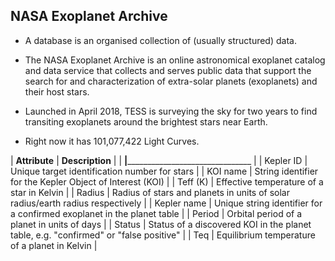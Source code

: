 ## NASA Exoplanet Archive

* A database is an organised collection of (usually structured) data. 

* The NASA Exoplanet Archive is an online astronomical exoplanet catalog and data service that collects and serves public data that support the search for and characterization of extra-solar planets (exoplanets) and their host stars.

* Launched in April 2018, TESS is surveying the sky for two years to find transiting exoplanets around the brightest stars near Earth.

* Right now it has 101,077,422 Light Curves.

| __Attribute__   | 	__Description__  |
| ________________|_______________________________________________ |
| Kepler ID       |	    Unique target identification number for stars |
| KOI name        |	    String identifier for the Kepler Object of Interest (KOI) |
| Teff (K)        |     Effective temperature of a star in Kelvin |
| Radius 	      |     Radius of stars and planets in units of solar radius/earth radius respectively |
| Kepler name     |	    Unique string identifier for a confirmed exoplanet in the planet table |
| Period          | 	Orbital period of a planet in units of days |
| Status          | 	Status of a discovered KOI in the planet table, e.g. "confirmed" or "false positive" |
| Teq             |	    Equilibrium temperature of a planet in Kelvin |
